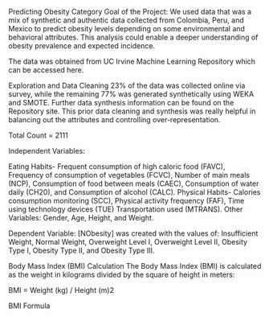Predicting Obesity Category
Goal of the Project: We used data that was a mix of synthetic and authentic data collected from Colombia, Peru, and Mexico to predict obesity levels depending on some environmental and behavioral attributes. This analysis could enable a deeper understanding of obesity prevalence and expected incidence.

The data was obtained from UC Irvine Machine Learning Repository which can be accessed here.

Exploration and Data Cleaning
23% of the data was collected online via survey, while the remaining 77% was generated synthetically using WEKA and SMOTE. Further data synthesis information can be found on the Repository site. This prior data cleaning and synthesis was really helpful in balancing out the attributes and controlling over-representation.

Total Count = 2111

Independent Variables:

Eating Habits- Frequent consumption of high caloric food (FAVC), Frequency of consumption of vegetables (FCVC), Number of main meals (NCP), Consumption of food between meals (CAEC), Consumption of water daily (CH20), and Consumption of alcohol (CALC).
Physical Habits- Calories consumption monitoring (SCC), Physical activity frequency (FAF), Time using technology devices (TUE) Transportation used (MTRANS).
Other Variables: Gender, Age, Height, and Weight.

Dependent Variable: [NObesity] was created with the values of: Insufficient Weight, Normal Weight, Overweight Level I, Overweight Level II, Obesity Type I, Obesity Type II, and Obesity Type III.

Body Mass Index (BMI) Calculation
The Body Mass Index (BMI) is calculated as the weight in kilograms divided by the square of height in meters:

BMI = Weight (kg) / Height (m)2

BMI Formula
